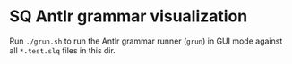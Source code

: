 # SQ Antlr grammar visualization

Run `./grun.sh` to run the Antlr grammar runner (`grun`) in GUI mode against all `*.test.slq` files in this dir.